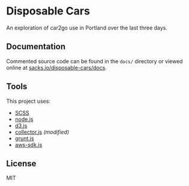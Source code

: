# Disposable Cars

An exploration of car2go use in Portland over the last three days.

## Documentation

Commented source code can be found in the `docs/` directory or viewed online at [sacks.io/disposable-cars/docs](http://sacks.io/disposable-cars/docs).

## Tools

This project uses:

* [SCSS](http://sass-lang.com/)
* [node.js](http://nodejs.org/)
* [d3.js](http://d3js.org/)
* [collector.js](https://github.com/mattsacks/collector) _(modified)_
* [grunt.js](http://gruntjs.com/)
* [aws-sdk.js](http://aws.amazon.com/sdkfornodejs/)

## License
MIT
